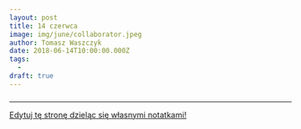 ```yaml
---
layout: post
title: 14 czerwca
image: img/june/collaborator.jpeg
author: Tomasz Waszczyk
date: 2018-06-14T10:00:00.000Z
tags:
  - 
draft: true
---
```


### 

---

<a href="https://github.com/TomaszWaszczyk/historia.waszczyk.com/edit/master/src/content/june-14.md" target="_blank">Edytuj tę stronę dzieląc się własnymi notatkami!</a>
